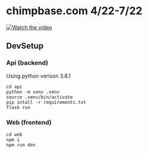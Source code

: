 # chimpbase.com 4/22-7/22

[![Watch the video](https://img.youtube.com/vi/2uPNEAD0KFs/maxresdefault.jpg)](https://youtu.be/2uPNEAD0KFs)


## DevSetup

### Api (backend)
Using python verison 3.8.1

```
cd api
python -m venv .venv
source .venv/bin/activate
pip intall -r requirements.txt
flask run
```


### Web (frontend)

```
cd web
npm i
npm run dev
```


